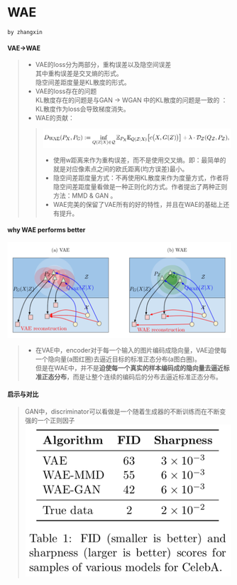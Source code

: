 # WAE
	by zhangxin
#### VAE->WAE
> - VAE的loss分为两部分，重构误差以及隐空间误差 <br>其中重构误差是交叉熵的形式。 <br>隐空间差距度量是KL散度的形式。
> - VAE的loss存在的问题 <br> KL散度存在的问题是与GAN -> WGAN 中的KL散度的问题是一致的 ： KL散度作为loss会导致梯度消失。
> - WAE的贡献：
>> ![wae_loss](../images/2.png)
>> + 使用w距离来作为重构误差，而不是使用交叉熵。即：最简单的就是对应像素点之间的欧氏距离(均方误差)最小。
>> + 隐空间差距度量方式：不再使用KL散度来作为度量方式，作者将隐空间差距度量看做是一种正则化的方式。作者提出了两种正则方法：MMD & GAN 。
>> + WAE完美的保留了VAE所有的好的特性，并且在WAE的基础上还有提升。

#### why WAE performs better
![why WAE performs better](../images/3.png)
> - 在VAE中，encoder对于每一个输入的图片编码成隐向量，VAE迫使每一个隐向量(a图红圈)去逼近目标的标准正态分布(a图白圈)。<br>但是在WAE中，并不是**迫使每一个真实的样本编码成的隐向量去逼近标准正态分布**，而是让整个连续的编码后的分布去逼近标准正态分布。

#### 启示与对比 
> GAN中，discriminator可以看做是一个随着生成器的不断训练而在不断变强的一个正则因子<br>
![result](../images/4.png)





